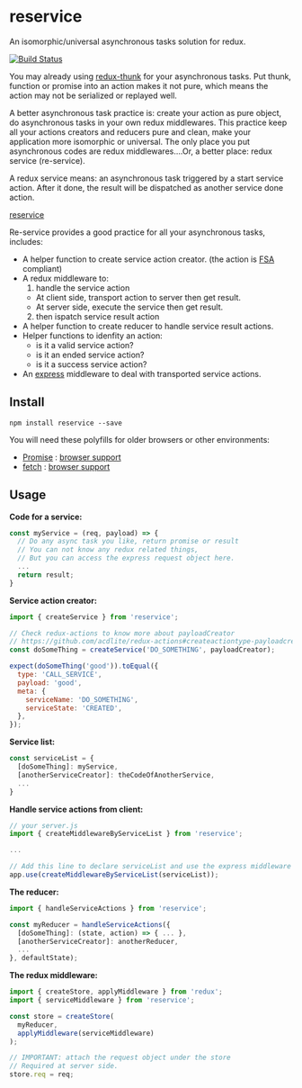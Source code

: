 reservice
=========
An isomorphic/universal asynchronous tasks solution for redux.

[![Build Status](https://travis-ci.org/zordius/reservice.svg?branch=master)](https://travis-ci.org/zordius/reservice)

You may already using <a href="https://github.com/gaearon/redux-thunk">redux-thunk</a> for your asynchronous tasks. Put thunk, function or promise into an action makes it not pure, which means the action may not be serialized or replayed well.

A better asynchronous task practice is: create your action as pure object, do asynchronous tasks in your own redux middlewares. This practice keep all your actions creators and reducers pure and clean, make your application more isomorphic or universal. The only place you put asynchronous codes are redux middlewares....Or, a better place: redux service (re-service).

A redux service means: an asynchronous task triggered by a start service action. After it done, the result will be dispatched as another service done action.

[reservice](reservice.png)

Re-service provides a good practice for all your asynchronous tasks, includes:
* A helper function to create service action creator. (the action is <a href="https://github.com/acdlite/flux-standard-action">FSA</a> compliant)
* A redux middleware to:
  1. handle the service action
    * At client side, transport action to server then get result.
    * At server side, execute the service then get result.
  2. then ispatch service result action
* A helper function to create reducer to handle service result actions.
* Helper functions to idenfity an action:
  * is it a valid service action?
  * is it an ended service action?
  * is it a success service action?
* An <a href="https://www.npmjs.com/package/express">express</a> middleware to deal with transported service actions.

Install
-------

```
npm install reservice --save
```

You will need these polyfills for older browsers or other environments:
* [Promise](https://www.npmjs.com/search?q=promise%20polyfill&page=1&ranking=popularity) : [browser support](http://caniuse.com/#feat=promises)
* [fetch](https://www.npmjs.com/search?q=fetch%20polyfill&page=1&ranking=popularity) : [browser support](http://caniuse.com/#feat=fetch)

Usage
-----

**Code for a service:**
```javascript
const myService = (req, payload) => {
  // Do any async task you like, return promise or result
  // You can not know any redux related things,
  // But you can access the express request object here.
  ...
  return result;
}
```

**Service action creator:**
```javascript
import { createService } from 'reservice';

// Check redux-actions to know more about payloadCreator
// https://github.com/acdlite/redux-actions#createactiontype-payloadcreator--identity-metacreator
const doSomeThing = createService('DO_SOMETHING', payloadCreator);

expect(doSomeThing('good')).toEqual({
  type: 'CALL_SERVICE',
  payload: 'good',
  meta: {
    serviceName: 'DO_SOMETHING',
    serviceState: 'CREATED',
  },
});
```

**Service list:**
```javascript
const serviceList = {
  [doSomeThing]: myService,
  [anotherServiceCreator]: theCodeOfAnotherService,
  ...
}
```

**Handle service actions from client:**
```javascript
// your server.js
import { createMiddlewareByServiceList } from 'reservice';

...

// Add this line to declare serviceList and use the express middleware
app.use(createMiddlewareByServiceList(serviceList));
```

**The reducer:**
```javascript
import { handleServiceActions } from 'reservice';

const myReducer = handleServiceActions({
  [doSomeThing]: (state, action) => { ... },
  [anotherServiceCreator]: anotherReducer,
  ...
}, defaultState);
```

**The redux middleware:**
```javascript
import { createStore, applyMiddleware } from 'redux';
import { serviceMiddleware } from 'reservice';

const store = createStore(
  myReducer,
  applyMiddleware(serviceMiddleware)
);

// IMPORTANT: attach the request object under the store
// Required at server side.
store.req = req;
```
